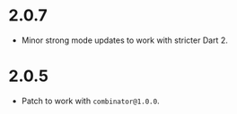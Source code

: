 # 2.0.7
* Minor strong mode updates to work with stricter Dart 2.

# 2.0.5
* Patch to work with `combinator@1.0.0`.